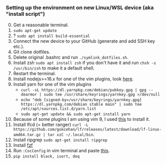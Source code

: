 ### Setting up the environment on new Linux/WSL device (aka "install script")
0. Get a reasonable terminal.
1. `sudo apt-get update`
2. ? `sudo apt install build-essential`
3. Connect the new device to your GitHub (generate and add SSH key etc.).
4. Git clone dotfiles.
5. Delete original .bashrc and run `./symlink_dotfiles.sh`.
6. Install zsh `sudo apt install zsh` if you don't have it and run `chsh -s /usr/bin/zsh` to make it a default shell.
7. Restart the terminal.
8. Install nodejs>=16.x for one of the vim plugins, look [here](https://stackoverflow.com/questions/63312642/how-to-install-node-tar-xz-file-in-linux).
9. Install yarn for one of the vim plugins
    - `curl -sL https://dl.yarnpkg.com/debian/pubkey.gpg | gpg --dearmor | sudo tee /usr/share/keyrings/yarnkey.gpg >/dev/null`
    - `echo "deb [signed-by=/usr/share/keyrings/yarnkey.gpg] https://dl.yarnpkg.com/debian stable main" | sudo tee /etc/apt/sources.list.d/yarn.list`
    - `sudo apt-get update && sudo apt-get install yarn`
12. Because of some plugins I am using vim 9, I used [this](https://itsfoss.com/install-latest-vim-ubuntu/) to install it.
13. Install lfcd (= better ranger) `curl -L https://github.com/gokcehan/lf/releases/latest/download/lf-linux-amd64.tar.gz | tar xzC ~/.local/bin`.
14. Install ripgrep `sudo apt-get install ripgrep`
15. Install [fzf](https://www.linode.com/docs/guides/how-to-use-fzf/#command-line-tool)
16. Run `:CocConfig` in vim terminal and paste [this](https://github.com/marekzidek/dotfiles/blob/master/PUT_INTO_PROJECT_.vim%5Ccoc-settings.json).
17. `pip install black, isort, doq`
